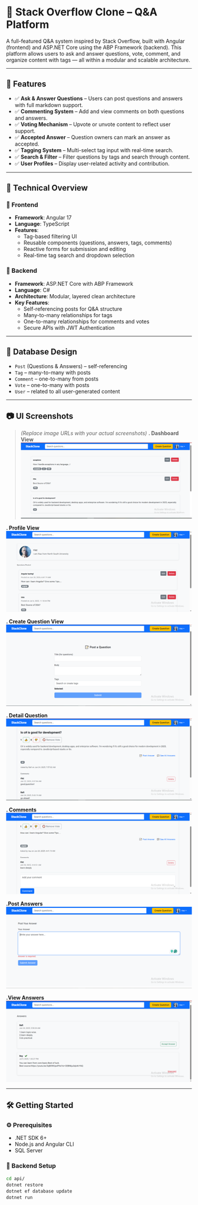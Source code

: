 # 💬 Stack Overflow Clone – Q&A Platform

A full-featured Q&A system inspired by Stack Overflow, built with Angular (frontend) and ASP.NET Core using the ABP Framework (backend). This platform allows users to ask and answer questions, vote, comment, and organize content with tags — all within a modular and scalable architecture.

---

## 🚀 Features

- ✅ **Ask & Answer Questions** – Users can post questions and answers with full markdown support.
- ✅ **Commenting System** – Add and view comments on both questions and answers.
- ✅ **Voting Mechanism** – Upvote or unvote content to reflect user support.
- ✅ **Accepted Answer** – Question owners can mark an answer as accepted.
- ✅ **Tagging System** – Multi-select tag input with real-time search.
- ✅ **Search & Filter** – Filter questions by tags and search through content.
- ✅ **User Profiles** – Display user-related activity and contribution.

---

## 🧱 Technical Overview

### 🔹 Frontend
- **Framework**: Angular 17
- **Language**: TypeScript
- **Features**:
  - Tag-based filtering UI
  - Reusable components (questions, answers, tags, comments)
  - Reactive forms for submission and editing
  - Real-time tag search and dropdown selection

### 🔹 Backend
- **Framework**: ASP.NET Core with ABP Framework
- **Language**: C#
- **Architecture**: Modular, layered clean architecture
- **Key Features**:
  - Self-referencing posts for Q&A structure
  - Many-to-many relationships for tags
  - One-to-many relationships for comments and votes
  - Secure APIs with JWT Authentication

---

## 🧩 Database Design

- `Post` (Questions & Answers) – self-referencing
- `Tag` – many-to-many with posts
- `Comment` – one-to-many from posts
- `Vote` – one-to-many with posts
- `User` – related to all user-generated content

---

## 📷 UI Screenshots

> *(Replace image URLs with your actual screenshots)*
 **. Dashboard View**
![Question View](https://github.com/shadr862/stackoverflow/blob/main/images/dashboard.PNG)

 **. Profile View**
![Question View](https://github.com/shadr862/stackoverflow/blob/main/images/profile.PNG)

**. Create Question View**
![Question View](https://github.com/shadr862/stackoverflow/blob/main/images/question.PNG)

**. Detail Question**
![Voting](https://github.com/shadr862/stackoverflow/blob/main/images/detail_question.PNG)

**. Comments**
![Comments](https://github.com/shadr862/stackoverflow/blob/main/images/comment.PNG)

**.Post Answers**
![Comments](https://github.com/shadr862/stackoverflow/blob/main/images/post_answer.PNG)

**.View Answers**
![Comments](https://github.com/shadr862/stackoverflow/blob/main/images/all_answer.PNG)

---

## 🛠️ Getting Started

### ⚙️ Prerequisites

- .NET SDK 6+
- Node.js and Angular CLI
- SQL Server

### 🔧 Backend Setup

```bash
cd api/
dotnet restore
dotnet ef database update
dotnet run
